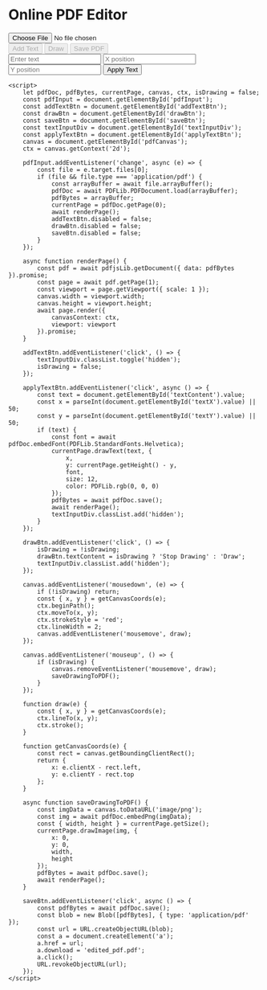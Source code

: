<!DOCTYPE html>
<html lang="en">
<head>
    <meta charset="UTF-8">
    <meta name="viewport" content="width=device-width, initial-scale=1.0">
    <title>Online PDF Editor</title>
    <script src="https://cdn.tailwindcss.com"></script>
    <script src="https://unpkg.com/pdf-lib@1.17.0/dist/pdf-lib.min.js"></script>
    <script src="https://unpkg.com/@pdf-lib/fontkit@0.0.4/dist/fontkit.umd.min.js"></script>
    <script src="https://cdnjs.cloudflare.com/ajax/libs/pdf.js/2.10.377/pdf.min.js"></script>
</head>
<body class="bg-gray-100 flex flex-col items-center justify-center min-h-screen">
    <div class="bg-white p-6 rounded-lg shadow-lg w-full max-w-4xl">
        <h1 class="text-2xl font-bold mb-4 text-center">Online PDF Editor</h1>
        <div class="mb-4">
            <input type="file" id="pdfInput" accept="application/pdf" class="block w-full text-sm text-gray-500
                file:mr-4 file:py-2 file:px-4 file:rounded file:border-0
                file:text-sm file:font-semibold file:bg-blue-50 file:text-blue-700
                hover:file:bg-blue-100" />
        </div>
        <div class="flex space-x-4 mb-4">
            <button id="addTextBtn" class="bg-blue-500 text-white px-4 py-2 rounded hover:bg-blue-600" disabled>Add Text</button>
            <button id="drawBtn" class="bg-green-500 text-white px-4 py-2 rounded hover:bg-green-600" disabled>Draw</button>
            <button id="saveBtn" class="bg-purple-500 text-white px-4 py-2 rounded hover:bg-purple-600" disabled>Save PDF</button>
        </div>
        <div class="flex space-x-4 mb-4 hidden" id="textInputDiv">
            <input type="text" id="textContent" placeholder="Enter text" class="border p-2 rounded">
            <input type="number" id="textX" placeholder="X position" min="0" class="border p-2 rounded w-24">
            <input type="number" id="textY" placeholder="Y position" min="0" class="border p-2 rounded w-24">
            <button id="applyTextBtn" class="bg-blue-500 text-white px-4 py-2 rounded hover:bg-blue-600">Apply Text</button>
        </div>
        <canvas id="pdfCanvas" class="border max-w-full"></canvas>
    </div>

    <script>
        let pdfDoc, pdfBytes, currentPage, canvas, ctx, isDrawing = false;
        const pdfInput = document.getElementById('pdfInput');
        const addTextBtn = document.getElementById('addTextBtn');
        const drawBtn = document.getElementById('drawBtn');
        const saveBtn = document.getElementById('saveBtn');
        const textInputDiv = document.getElementById('textInputDiv');
        const applyTextBtn = document.getElementById('applyTextBtn');
        canvas = document.getElementById('pdfCanvas');
        ctx = canvas.getContext('2d');

        pdfInput.addEventListener('change', async (e) => {
            const file = e.target.files[0];
            if (file && file.type === 'application/pdf') {
                const arrayBuffer = await file.arrayBuffer();
                pdfDoc = await PDFLib.PDFDocument.load(arrayBuffer);
                pdfBytes = arrayBuffer;
                currentPage = pdfDoc.getPage(0);
                await renderPage();
                addTextBtn.disabled = false;
                drawBtn.disabled = false;
                saveBtn.disabled = false;
            }
        });

        async function renderPage() {
            const pdf = await pdfjsLib.getDocument({ data: pdfBytes }).promise;
            const page = await pdf.getPage(1);
            const viewport = page.getViewport({ scale: 1 });
            canvas.width = viewport.width;
            canvas.height = viewport.height;
            await page.render({
                canvasContext: ctx,
                viewport: viewport
            }).promise;
        }

        addTextBtn.addEventListener('click', () => {
            textInputDiv.classList.toggle('hidden');
            isDrawing = false;
        });

        applyTextBtn.addEventListener('click', async () => {
            const text = document.getElementById('textContent').value;
            const x = parseInt(document.getElementById('textX').value) || 50;
            const y = parseInt(document.getElementById('textY').value) || 50;
            if (text) {
                const font = await pdfDoc.embedFont(PDFLib.StandardFonts.Helvetica);
                currentPage.drawText(text, {
                    x,
                    y: currentPage.getHeight() - y,
                    font,
                    size: 12,
                    color: PDFLib.rgb(0, 0, 0)
                });
                pdfBytes = await pdfDoc.save();
                await renderPage();
                textInputDiv.classList.add('hidden');
            }
        });

        drawBtn.addEventListener('click', () => {
            isDrawing = !isDrawing;
            drawBtn.textContent = isDrawing ? 'Stop Drawing' : 'Draw';
            textInputDiv.classList.add('hidden');
        });

        canvas.addEventListener('mousedown', (e) => {
            if (!isDrawing) return;
            const { x, y } = getCanvasCoords(e);
            ctx.beginPath();
            ctx.moveTo(x, y);
            ctx.strokeStyle = 'red';
            ctx.lineWidth = 2;
            canvas.addEventListener('mousemove', draw);
        });

        canvas.addEventListener('mouseup', () => {
            if (isDrawing) {
                canvas.removeEventListener('mousemove', draw);
                saveDrawingToPDF();
            }
        });

        function draw(e) {
            const { x, y } = getCanvasCoords(e);
            ctx.lineTo(x, y);
            ctx.stroke();
        }

        function getCanvasCoords(e) {
            const rect = canvas.getBoundingClientRect();
            return {
                x: e.clientX - rect.left,
                y: e.clientY - rect.top
            };
        }

        async function saveDrawingToPDF() {
            const imgData = canvas.toDataURL('image/png');
            const img = await pdfDoc.embedPng(imgData);
            const { width, height } = currentPage.getSize();
            currentPage.drawImage(img, {
                x: 0,
                y: 0,
                width,
                height
            });
            pdfBytes = await pdfDoc.save();
            await renderPage();
        }

        saveBtn.addEventListener('click', async () => {
            const pdfBytes = await pdfDoc.save();
            const blob = new Blob([pdfBytes], { type: 'application/pdf' });
            const url = URL.createObjectURL(blob);
            const a = document.createElement('a');
            a.href = url;
            a.download = 'edited_pdf.pdf';
            a.click();
            URL.revokeObjectURL(url);
        });
    </script>
</body>
</html>
